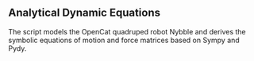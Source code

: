 ## Analytical Dynamic Equations

The script models the OpenCat quadruped robot Nybble and derives the symbolic equations of motion and force matrices based on Sympy and Pydy.
